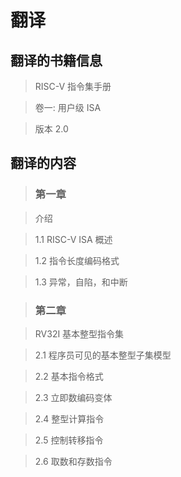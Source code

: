 # 翻译


## 翻译的书籍信息

> RISC-V 指令集手册

> 卷一: 用户级 ISA

> 版本 2.0

## 翻译的内容

> ### 第一章

> 介绍

> 1.1 RISC-V ISA 概述

> 1.2 指令长度编码格式

> 1.3 异常，自陷，和中断

> ### 第二章

> RV32I 基本整型指令集

> 2.1 程序员可见的基本整型子集模型

> 2.2 基本指令格式

> 2.3 立即数编码变体

> 2.4 整型计算指令

> 2.5 控制转移指令

> 2.6 取数和存数指令

